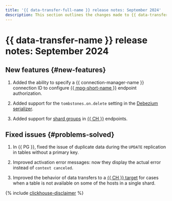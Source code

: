 ```yaml
---
title: '{{ data-transfer-full-name }} release notes: September 2024'
description: This section outlines the changes made to {{ data-transfer-name }} in September 2024.
---
```


# {{ data-transfer-name }} release notes: September 2024

## New features {#new-features}


1. Added the ability to specify a {{ connection-manager-name }} connection ID to configure [{{ mpg-short-name }}](../operations/endpoint/source/postgresql.md) endpoint authorization.


1. Added support for the `tombstones.on.delete` setting in the [Debezium serializer](https://debezium.io/documentation/reference/stable/transformations/applying-transformations-selectively.html#ignoring-tombstone-events).

1. Added support for [shard groups](../../managed-clickhouse/operations/shard-groups.md) in [{{ CH }}](../operations/endpoint/source/clickhouse.md) endpoints. 

## Fixed issues {#problems-solved}

1. In {{ PG }}, fixed the issue of duplicate data during the `UPDATE` replication in tables without a primary key.

1. Improved activation error messages: now they display the actual error instead of `context canceled`.

1. Improved the behavior of data transfers to a [{{ CH }} target](../operations/endpoint/target/clickhouse.md) for cases when a table is not available on some of the hosts in a single shard.


{% include [clickhouse-disclaimer](../../_includes/clickhouse-disclaimer.md) %}